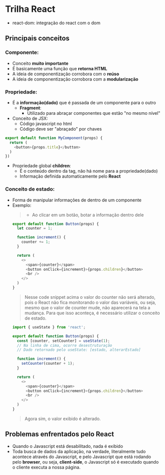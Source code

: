 # Trilha React
- react-dom: integração do react com o dom

## Principais conceitos

### Componente:
- Conceito __muito importante__
- É basicamente uma função que __retorna HTML__
- A ideia de componentização corrobora com o __reúso__
- A ideia de componentização corrobora com a __modularização__
### Propriedade:
- É a __informação(dado)__ que é passada de um componente para o outro
  - **Fragment**:
    - Utilizado para abraçar componentes que estão "no mesmo nível"
- Conceito de JSX: 
  - Código javascript no html
  - Código deve ser "abraçado" por chaves
```javascript
export default function MyComponent(props) {
  return (
    <button>{props.title}</button>
  )
})
```
- Propriedade global __children__:
  - É o conteúdo dentro da tag, não há nome para a propriedade(dado)
  - Informação definida automaticamente pelo __React__

### Conceito de estado:
- Forma de manipular informações de dentro de um componente
- Exemplo:
  > - Ao clicar em um botão, botar a informação dentro dele
  ```javascript
  export default function Button(props) {
    let counter = 1;

    function increment() {
      counter += 1;
    }

    return ( 
      <>
        <span>{counter}</span>
        <button onClick={increment}>{props.children}</button>
        <br />
      </>
    )
  }
  ```
  > Nesse code snippet acima o valor do counter não será alterado, pois o React não fica monitorando o valor das variáveis, ou seja, mesmo que o valor de counter mude, não aparecerá na tela a mudança. Para que isso aconteça, é necessário utilizar o conceito de estado.
  ```javascript
  import { useState } from 'react';

  export default function Button(props) {
    const [counter, setCounter] = useState(1);
    // Na linha de cima, ocorre desestruturação
    // Dado retornado pelo useState: [estado, alterarEstado]

    function increment() {
      setCounter(counter + 1);
    }

    return ( 
      <>
        <span>{counter}</span>
        <button onClick={increment}>{props.children}</button>
        <br />
      </>
    )
  }
  ```
  > Agora sim, o valor exibido é alterado. 

## Problemas enfrentados pelo React
- Quando o Javascript está desabilitado, nada é exibido
- Toda busca de dados da aplicação, na verdade, literalmente tudo acontece através do Javascript, e pelo Javascript que está rodando pelo __browser__, ou seja, __client-side__, o Javascript só é executado quando o cliente executa a nossa página.